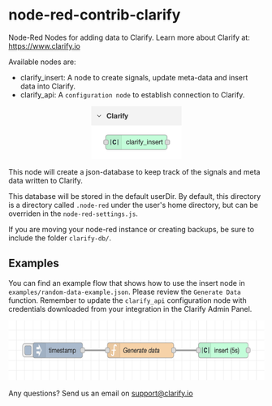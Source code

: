 # node-red-contrib-clarify

Node-Red Nodes for adding data to Clarify.
Learn more about Clarify at: https://www.clarify.io

Available nodes are:

- clarify_insert: A node to create signals, update meta-data and insert data into Clarify.
- clarify_api: A `configuration node` to establish connection to Clarify.

<p align="center">
<img alt="Clarify insert node in node-red’s sidebar" src="./examples/clarify-insert-node@2x.png" width="178" height="104" />
</p>

This node will create a json-database to keep track of the signals and meta data written to Clarify.

This database will be stored in the default userDir. By default, this directory is a directory called `.node-red` under
the user's home directory, but can be overriden in the `node-red-settings.js`.

If you are moving your node-red instance or creating backups, be sure to include the folder `clarify-db/`.

## Examples

You can find an example flow that shows how to use the insert node in `examples/random-data-example.json`. Please review the `Generate Data` function. Remember to update the `clarify_api` configuration node with credentials downloaded from your integration in the Clarify Admin Panel.

<img alt="Example flow showing clarify insert node in use" src="./examples/random-data-example@2x.png" width="618" height="118" />

Any questions? Send us an email on support@clarify.io
